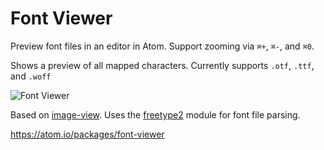 # Font Viewer


Preview font files in an editor in Atom. Support zooming via `⌘+`, `⌘-`, and `⌘0`.

Shows a preview of all mapped characters. Currently supports `.otf`, `.ttf`, and `.woff`

![Font Viewer](http://i.imgur.com/WF2iej3.png)

Based on [image-view](https://github.com/atom/image-view). Uses the [freetype2](https://www.npmjs.org/package/freetype2) module for font file parsing.

https://atom.io/packages/font-viewer

